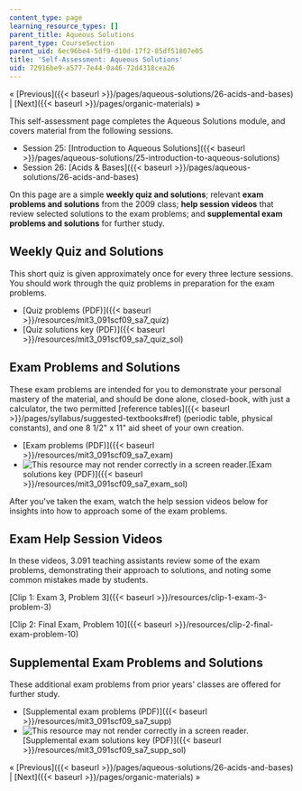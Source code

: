 ```yaml
---
content_type: page
learning_resource_types: []
parent_title: Aqueous Solutions
parent_type: CourseSection
parent_uid: 6ec96be4-5df9-d10d-17f2-85df51807e05
title: 'Self-Assessment: Aqueous Solutions'
uid: 72916be9-a577-7e44-0a46-72d4318cea26
---
```


« [Previous]({{< baseurl >}}/pages/aqueous-solutions/26-acids-and-bases) | [Next]({{< baseurl >}}/pages/organic-materials) »

This self-assessment page completes the Aqueous Solutions module, and covers material from the following sessions.

*   Session 25: [Introduction to Aqueous Solutions]({{< baseurl >}}/pages/aqueous-solutions/25-introduction-to-aqueous-solutions)
*   Session 26: [Acids & Bases]({{< baseurl >}}/pages/aqueous-solutions/26-acids-and-bases)

On this page are a simple **weekly quiz and solutions**; relevant **exam problems and solutions** from the 2009 class; **help session videos** that review selected solutions to the exam problems; and **supplemental exam problems and solutions** for further study.

Weekly Quiz and Solutions
-------------------------

This short quiz is given approximately once for every three lecture sessions. You should work through the quiz problems in preparation for the exam problems.

*   [Quiz problems (PDF)]({{< baseurl >}}/resources/mit3_091scf09_sa7_quiz)
*   [Quiz solutions key (PDF)]({{< baseurl >}}/resources/mit3_091scf09_sa7_quiz_sol)

Exam Problems and Solutions
---------------------------

These exam problems are intended for you to demonstrate your personal mastery of the material, and should be done alone, closed-book, with just a calculator, the two permitted [reference tables]({{< baseurl >}}/pages/syllabus/suggested-textbooks#ref) (periodic table, physical constants), and one 8 1/2" x 11" aid sheet of your own creation.

*   [Exam problems (PDF)]({{< baseurl >}}/resources/mit3_091scf09_sa7_exam)
*   ![This resource may not render correctly in a screen reader.](/images/inacessible.gif)[Exam solutions key (PDF)]({{< baseurl >}}/resources/mit3_091scf09_sa7_exam_sol)

After you've taken the exam, watch the help session videos below for insights into how to approach some of the exam problems.

Exam Help Session Videos
------------------------

In these videos, 3.091 teaching assistants review some of the exam problems, demonstrating their approach to solutions, and noting some common mistakes made by students.

[Clip 1: Exam 3, Problem 3]({{< baseurl >}}/resources/clip-1-exam-3-problem-3)

[Clip 2: Final Exam, Problem 10]({{< baseurl >}}/resources/clip-2-final-exam-problem-10)

Supplemental Exam Problems and Solutions
----------------------------------------

These additional exam problems from prior years' classes are offered for further study.

*   [Supplemental exam problems (PDF)]({{< baseurl >}}/resources/mit3_091scf09_sa7_supp)
*   ![This resource may not render correctly in a screen reader.](/images/inacessible.gif)[Supplemental exam solutions key (PDF)]({{< baseurl >}}/resources/mit3_091scf09_sa7_supp_sol)

« [Previous]({{< baseurl >}}/pages/aqueous-solutions/26-acids-and-bases) | [Next]({{< baseurl >}}/pages/organic-materials) »